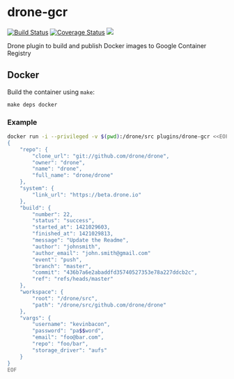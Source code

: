 # drone-gcr

[![Build Status](http://beta.drone.io/api/badges/drone-plugins/drone-gcr/status.svg)](http://beta.drone.io/drone-plugins/drone-gcr)
[![Coverage Status](https://aircover.co/badges/drone-plugins/drone-gcr/coverage.svg)](https://aircover.co/drone-plugins/drone-gcr)
[![](https://badge.imagelayers.io/plugins/drone-gcr:latest.svg)](https://imagelayers.io/?images=plugins/drone-gcr:latest 'Get your own badge on imagelayers.io')

Drone plugin to build and publish Docker images to Google Container Registry

## Docker

Build the container using `make`:

```
make deps docker
```

### Example

```sh
docker run -i --privileged -v $(pwd):/drone/src plugins/drone-gcr <<EOF
{
    "repo": {
        "clone_url": "git://github.com/drone/drone",
        "owner": "drone",
        "name": "drone",
        "full_name": "drone/drone"
    },
    "system": {
        "link_url": "https://beta.drone.io"
    },
    "build": {
        "number": 22,
        "status": "success",
        "started_at": 1421029603,
        "finished_at": 1421029813,
        "message": "Update the Readme",
        "author": "johnsmith",
        "author_email": "john.smith@gmail.com"
        "event": "push",
        "branch": "master",
        "commit": "436b7a6e2abaddfd35740527353e78a227ddcb2c",
        "ref": "refs/heads/master"
    },
    "workspace": {
        "root": "/drone/src",
        "path": "/drone/src/github.com/drone/drone"
    },
    "vargs": {
        "username": "kevinbacon",
        "password": "pa$$word",
        "email": "foo@bar.com",
        "repo": "foo/bar",
        "storage_driver": "aufs"
    }
}
EOF
```
